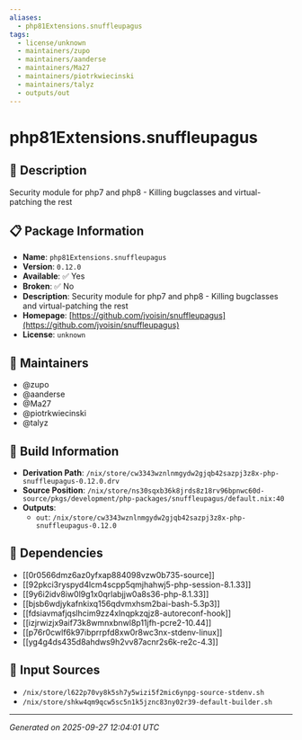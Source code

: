 ```yaml
---
aliases:
  - php81Extensions.snuffleupagus
tags:
  - license/unknown
  - maintainers/zupo
  - maintainers/aanderse
  - maintainers/Ma27
  - maintainers/piotrkwiecinski
  - maintainers/talyz
  - outputs/out
---
```


# php81Extensions.snuffleupagus

## 📝 Description

Security module for php7 and php8 - Killing bugclasses and virtual-patching the rest

## 📋 Package Information

- **Name**: `php81Extensions.snuffleupagus`
- **Version**: `0.12.0`
- **Available**: ✅ Yes
- **Broken**: ✅ No
- **Description**: Security module for php7 and php8 - Killing bugclasses and virtual-patching the rest
- **Homepage**: [https://github.com/jvoisin/snuffleupagus](https://github.com/jvoisin/snuffleupagus)
- **License**: `unknown`
## 👥 Maintainers

- @zupo
- @aanderse
- @Ma27
- @piotrkwiecinski
- @talyz


## 🔧 Build Information

- **Derivation Path**: `/nix/store/cw3343wznlnmgydw2gjqb42sazpj3z8x-php-snuffleupagus-0.12.0.drv`
- **Source Position**: `/nix/store/ns30sqxb36k8jrds8z18rv96bpnwc60d-source/pkgs/development/php-packages/snuffleupagus/default.nix:40`
- **Outputs**:
  - `out`:  `/nix/store/cw3343wznlnmgydw2gjqb42sazpj3z8x-php-snuffleupagus-0.12.0`

## 🔗 Dependencies

- [[0r0566dmz6az0yfxap884098vzw0b735-source]]
- [[92pkci3ryspyd4lcm4scpp5qmjhahwj5-php-session-8.1.33]]
- [[9y6i2idv8iw0l9g1x0qrlabjjw0a8s36-php-8.1.33]]
- [[bjsb6wdjykafnkixq156qdvmxhsm2bai-bash-5.3p3]]
- [[fdsiavmafjqslhcim9zz4xlnqpkzqjz8-autoreconf-hook]]
- [[izjrwizjx9aif73k8wmnxbnwl8p11jfh-pcre2-10.44]]
- [[p76r0cwlf6k97ibprrpfd8xw0r8wc3nx-stdenv-linux]]
- [[yg4g4ds435d8ahdws9h2vv87acnr2s6k-re2c-4.3]]

## 📁 Input Sources

- `/nix/store/l622p70vy8k5sh7y5wizi5f2mic6ynpg-source-stdenv.sh`
- `/nix/store/shkw4qm9qcw5sc5n1k5jznc83ny02r39-default-builder.sh`

---
*Generated on 2025-09-27 12:04:01 UTC*
